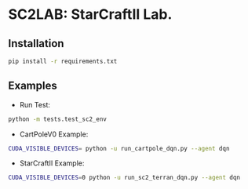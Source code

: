 # SC2LAB: StarCraftII Lab.

## Installation
```bash
pip install -r requirements.txt
```
## Examples

- Run Test:
```bash
python -m tests.test_sc2_env
```

- CartPoleV0 Example:
```bash
CUDA_VISIBLE_DEVICES= python -u run_cartpole_dqn.py --agent dqn
```

- StarCraftII Example:
```bash
CUDA_VISIBLE_DEVICES=0 python -u run_sc2_terran_dqn.py --agent dqn
```
